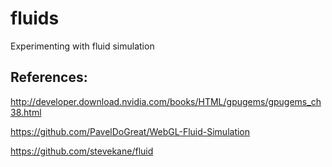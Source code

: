 # fluids
Experimenting with fluid simulation

## References:

http://developer.download.nvidia.com/books/HTML/gpugems/gpugems_ch38.html

https://github.com/PavelDoGreat/WebGL-Fluid-Simulation

https://github.com/stevekane/fluid

